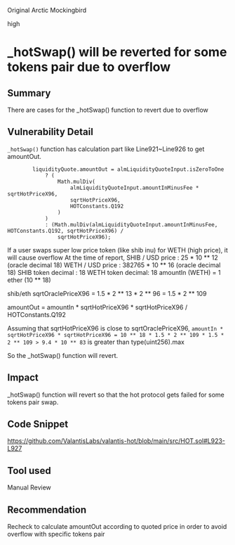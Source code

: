 Original Arctic Mockingbird

high

# _hotSwap() will be reverted for some tokens pair due to overflow

## Summary
There are cases for the _hotSwap() function to revert due to overflow

## Vulnerability Detail
`_hotSwap()` function has calculation part like Line921~Line926 to get amountOut.
```solidity
        liquidityQuote.amountOut = almLiquidityQuoteInput.isZeroToOne
            ? (
                Math.mulDiv(
                    almLiquidityQuoteInput.amountInMinusFee * sqrtHotPriceX96,
                    sqrtHotPriceX96,
                    HOTConstants.Q192
                )
            )
            : (Math.mulDiv(almLiquidityQuoteInput.amountInMinusFee, HOTConstants.Q192, sqrtHotPriceX96) /
                sqrtHotPriceX96);
```
If a user swaps super low price token (like shib inu) for WETH (high price), it will cause overflow
At the time of report, 
SHIB / USD price : 25 * 10 ** 12 (oracle decimal 18)
WETH / USD price :  382765 * 10 ** 16 (oracle decimal 18)
SHIB token decimal : 18
WETH token decimal: 18
amountIn (WETH) = 1 ether (10 ** 18)

shib/eth sqrtOraclePriceX96 = 1.5 * 2 ** 13 * 2 ** 96 = 1.5 * 2 ** 109

amountOut = amountIn * sqrtHotPriceX96 * sqrtHotPriceX96 / HOTConstants.Q192

Assuming that sqrtHotPriceX96 is close to sqrtOraclePriceX96, `amountIn * sqrtHotPriceX96 * sqrtHotPriceX96 = 10 ** 18 * 1.5 * 2 ** 109 * 1.5 * 2 ** 109 > 9.4 * 10 ** 83` is greater than type(uint256).max

So the _hotSwap() function will revert.

## Impact
_hotSwap() function will revert so that the hot protocol gets failed for some tokens pair swap.

## Code Snippet
https://github.com/ValantisLabs/valantis-hot/blob/main/src/HOT.sol#L923-L927

## Tool used

Manual Review

## Recommendation
Recheck to calculate amountOut according to quoted price in order to avoid overflow with specific tokens pair
